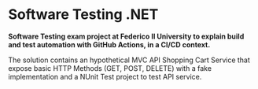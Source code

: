 # Software Testing .NET

**Software Testing exam project at Federico II University to explain build and test automation with GitHub Actions, in a CI/CD context.**

The solution contains an hypothetical MVC API Shopping Cart Service that expose basic HTTP Methods (GET, POST, DELETE) with a fake implementation and a NUnit Test project to test API service.
